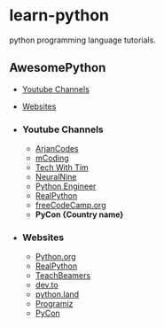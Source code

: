 # learn-python

python programming language tutorials.

## AwesomePython

- [Youtube Channels](#youtube-channels)
- [Websites](#websites)

- ### Youtube Channels

  - [ArjanCodes](https://www.youtube.com/channel/UCVhQ2NnY5Rskt6UjCUkJ_DA)
  - [mCoding](https://www.youtube.com/channel/UCaiL2GDNpLYH6Wokkk1VNcg)
  - [Tech With Tim](https://www.youtube.com/channel/UC4JX40jDee_tINbkjycV4Sg)
  - [NeuralNine](https://www.youtube.com/c/NeuralNine/)
  - [Python Engineer](https://www.youtube.com/channel/UCbXgNpp0jedKWcQiULLbDTA)
  - [RealPython](https://www.youtube.com/realpython)
  - [freeCodeCamp.org](https://www.youtube.com/channel/UC8butISFwT-Wl7EV0hUK0BQ)
  - **PyCon {Country name}**

- ### Websites

  - [Python.org](https://docs.python.org/3/index.html)
  - [RealPython](https://realpython.com/)
  - [TeachBeamers](https://www.techbeamers.com/)
  - [dev.to](https://dev.to/t/python)
  - [python.land](https://python.land/)
  - [Programiz](https://www.programiz.com/)
  - [PyCon](https://pycon.org)

